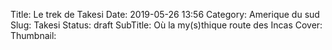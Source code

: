 Title: Le trek de Takesi
Date: 2019-05-26 13:56
Category: Amerique du sud
Slug: Takesi
Status: draft
SubTitle: Où la my(s)thique route des Incas
Cover: 
Thumbnail: 

